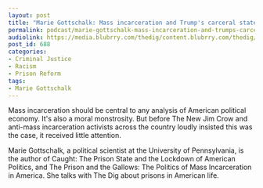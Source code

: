 ```yaml
---
layout: post
title: "Marie Gottschalk: Mass incarceration and Trump's carceral state"
permalink: podcast/marie-gottschalk-mass-incarceration-and-trumps-carceral-state/
audiolink: https://media.blubrry.com/thedig/content.blubrry.com/thedig/The_Dig_-_Gottschalk2.mp3
post_id: 688
categories: 
- Criminal Justice
- Racism
- Prison Reform
tags: 
- Marie Gottschalk
---
```


Mass incarceration should be central to any analysis of American political economy. It's also a moral monstrosity. But before The New Jim Crow and anti-mass incarceration activists across the country loudly insisted this was the case, it received little attention.
 
Marie Gottschalk, a political scientist at the University of Pennsylvania, is the author of Caught: The Prison State and the Lockdown of American Politics, and The Prison and the Gallows: The Politics of Mass Incarceration in America. She talks with The Dig about prisons in American life.
